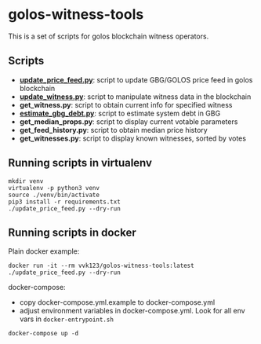 golos-witness-tools
===================

This is a set of scripts for golos blockchain witness operators.

Scripts
-------

* [**update\_price\_feed.py**](PRICEFEED.md): script to update GBG/GOLOS price feed in golos blockchain
* [**update\_witness.py**](UPDATE_WITNESS.md): script to manipulate witness data in the blockchain
* **get\_witness.py**: script to obtain current info for specified witness
* [**estimate\_gbg\_debt.py**](ESTIMATE_GBG_DEBT.md): script to estimate system debt in GBG
* **get\_median\_props.py**: script to display current votable parameters
* **get\_feed\_history.py**: script to obtain median price history
* **get\_witnesses.py**: script to display known witnesses, sorted by votes

Running scripts in virtualenv
-----------------------------

```
mkdir venv
virtualenv -p python3 venv
source ./venv/bin/activate
pip3 install -r requirements.txt
./update_price_feed.py --dry-run
```

Running scripts in docker
-------------------------

Plain docker example:

```
docker run -it --rm vvk123/golos-witness-tools:latest ./update_price_feed.py --dry-run
```

docker-compose:

* copy docker-compose.yml.example to docker-compose.yml
* adjust environment variables in docker-compose.yml. Look for all env vars in `docker-entrypoint.sh`

```
docker-compose up -d
```
